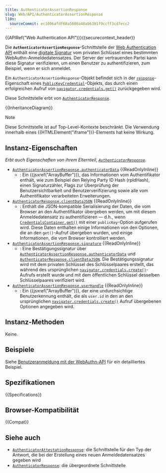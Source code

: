 ```yaml
---
title: AuthenticatorAssertionResponse
slug: Web/API/AuthenticatorAssertionResponse
l10n:
  sourceCommit: ec1006afdf68a5808a48ab6301f9ccff3cd7ecc2
---
```


{{APIRef("Web Authentication API")}}{{securecontext_header}}

Die **`AuthenticatorAssertionResponse`**-Schnittstelle der [Web Authentication API](/de/docs/Web/API/Web_Authentication_API) enthält eine [digitale Signatur](/de/docs/Glossary/Signature/Security) vom privaten Schlüssel eines bestimmten WebAuthn-Anmeldedatensatzes. Der Server der vertrauenden Partei kann diese Signatur verifizieren, um einen Benutzer zu authentifizieren, zum Beispiel, wenn er sich anmeldet.

Ein `AuthenticatorAssertionResponse`-Objekt befindet sich in der [`response`](/de/docs/Web/API/PublicKeyCredential/response)-Eigenschaft eines [`PublicKeyCredential`](/de/docs/Web/API/PublicKeyCredential)-Objekts, das durch einen erfolgreichen Aufruf von [`navigator.credentials.get()`](/de/docs/Web/API/CredentialsContainer/get) zurückgegeben wird.

Diese Schnittstelle erbt von [`AuthenticatorResponse`](/de/docs/Web/API/AuthenticatorResponse).

{{InheritanceDiagram}}

> [!NOTE]
> Diese Schnittstelle ist auf Top-Level-Kontexte beschränkt. Die Verwendung innerhalb eines {{HTMLElement("iframe")}}-Elements hat keine Wirkung.

## Instanz-Eigenschaften

_Erbt auch Eigenschaften von ihrem Elternteil, [`AuthenticatorResponse`](/de/docs/Web/API/AuthenticatorResponse)._

- [`AuthenticatorAssertionResponse.authenticatorData`](/de/docs/Web/API/AuthenticatorAssertionResponse/authenticatorData) {{ReadOnlyInline}}
  - : Ein {{jsxref("ArrayBuffer")}}, das Informationen vom Authentifikator enthält, wie zum Beispiel den Relying Party ID Hash (rpIdHash), einen Signaturzähler, Flags zur Überprüfung der Benutzersichtbarkeit und Benutzerverifizierung sowie alle vom Authentifikator verarbeiteten Erweiterungen.
- [`AuthenticatorResponse.clientDataJSON`](/de/docs/Web/API/AuthenticatorResponse/clientDataJSON) {{ReadOnlyInline}}
  - : Enthält die JSON-kompatible Serialisierung der Daten, die vom Browser an den Authentifikator übergeben werden, um mit diesem Anmeldedatensatz zu authentifizieren — d.h., wenn [`CredentialsContainer.get()`](/de/docs/Web/API/CredentialsContainer/get) mit einer `publicKey`-Option aufgerufen wird. Diese Daten enthalten einige Informationen von den Optionen, die an den `get()`-Aufruf übergeben wurden, und einige Informationen, die vom Browser kontrolliert werden.
- [`AuthenticatorAssertionResponse.signature`](/de/docs/Web/API/AuthenticatorAssertionResponse/signature) {{ReadOnlyInline}}
  - : Eine Bestätigungssignatur über [`AuthenticatorAssertionResponse.authenticatorData`](/de/docs/Web/API/AuthenticatorAssertionResponse/authenticatorData) und [`AuthenticatorResponse.clientDataJSON`](/de/docs/Web/API/AuthenticatorResponse/clientDataJSON). Die Bestätigungssignatur wird mit dem privaten Schlüssel des Schlüsselpaares erstellt, das während des ursprünglichen [`navigator.credentials.create()`](/de/docs/Web/API/CredentialsContainer/create)-Aufrufs erstellt wurde und mit dem öffentlichen Schlüssel desselben Schlüsselpaares verifiziert wird.
- [`AuthenticatorAssertionResponse.userHandle`](/de/docs/Web/API/AuthenticatorAssertionResponse/userHandle) {{ReadOnlyInline}}
  - : Ein {{jsxref("ArrayBuffer")}}, der eine undurchsichtige Benutzerkennung enthält, die als `user.id` in den an den ursprünglichen [`navigator.credentials.create()`](/de/docs/Web/API/CredentialsContainer/create) Aufruf übergebenen Optionen angegeben wird.

## Instanz-Methoden

Keine.

## Beispiele

Siehe [Benutzeranmeldung mit der WebAuthn-API](/de/docs/Web/API/CredentialsContainer/get#user_login_using_the_webauthn_api) für ein detailliertes Beispiel.

## Spezifikationen

{{Specifications}}

## Browser-Kompatibilität

{{Compat}}

## Siehe auch

- [`AuthenticatorAttestationResponse`](/de/docs/Web/API/AuthenticatorAttestationResponse): die Schnittstelle für den Typ der Antwort, die bei der Erstellung eines neuen Anmeldedatensatzes gegeben wird
- [`AuthenticatorResponse`](/de/docs/Web/API/AuthenticatorResponse): die übergeordnete Schnittstelle
